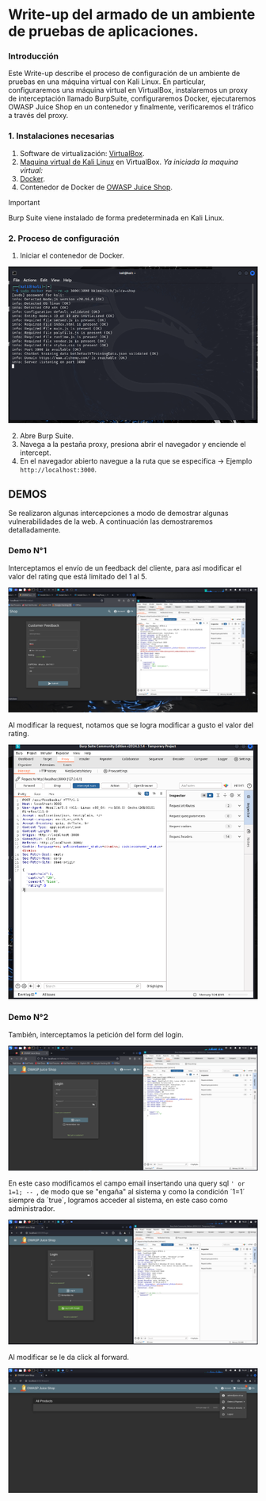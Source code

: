 # Write-up del armado de un ambiente de pruebas de aplicaciones. 

### Introducción
Este Write-up describe el proceso de configuración de un ambiente de pruebas en una máquina virtual con Kali Linux. En particular, configuraremos una máquina virtual en VirtualBox, instalaremos un proxy de interceptación llamado BurpSuite, configuraremos Docker, ejecutaremos OWASP Juice Shop en un contenedor y finalmente, verificaremos el tráfico a través del proxy.

### 1. Instalaciones necesarias
  1. Software de virtualización: [VirtualBox](https://www.virtualbox.org/wiki/Downloads).
  2. [Maquina virtual de Kali Linux](https://www.kali.org/get-kali/#kali-virtual-machines) en VirtualBox.
*Ya iniciada la maquina virtual:*
  4. [Docker](https://docs.docker.com/desktop/install/linux-install/).
  5. Contenedor de Docker de [OWASP Juice Shop](https://hub.docker.com/r/bkimminich/juice-shop).

>[!IMPORTANT]
   >Burp Suite viene instalado de forma predeterminada en Kali Linux.

### 2. Proceso de configuración  
  1. Iniciar el contenedor de Docker.     

![Iniciando contenedor](/assets/iniciando.png)

  2. Abre Burp Suite.
  3. Navega a la pestaña proxy, presiona abrir el navegador y enciende el intercept.
  4. En el navegador abierto navegue a la ruta que se especifica -> Ejemplo `http://localhost:3000`.


## DEMOS
Se realizaron algunas intercepciones a modo de demostrar algunas vulnerabilidades de la web. A continuación las demostraremos detalladamente.

### Demo N°1
Interceptamos el envío de un feedback del cliente, para así modificar el valor del rating que está limitado del 1 al 5. 

![Interceptando petición](/assets/interceptor.png "Petición del envio del formulario")

Al modificar la request, notamos que se logra modificar a gusto el valor del rating.

![Modificando rating](/assets/rating0.png)

### Demo N°2
También, interceptamos la petición del form del login.

![Envio login](/assets/login.png)

En este caso modificamos el campo email insertando una query sql `' or 1=1; -- `, de modo que se "engaña" al sistema y como la condición ´1=1´ siempre da ´true´, logramos acceder al sistema, en este caso como administrador.

![Modificando request](/assets/injection.png)

Al modificar se le da click al forward.

![Ingreso al sistema](/assets/admin.png)
